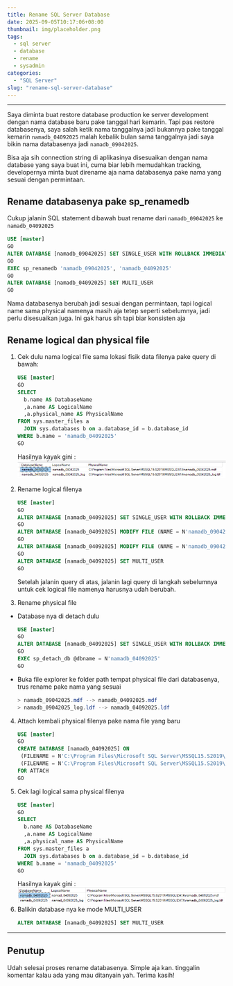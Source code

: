 ```yaml
---
title: Rename SQL Server Database
date: 2025-09-05T10:17:06+08:00
thumbnail: img/placeholder.png
tags:
  - sql server
  - database
  - rename
  - sysadmin
categories:
  - "SQL Server"
slug: "rename-sql-server-database"
---
```


----------
Saya diminta buat restore database production ke server development dengan nama database baru pake tanggal hari kemarin. Tapi pas restore databasenya, saya salah ketik nama tanggalnya jadi bukannya pake tanggal kemarin `namadb_04092025` malah kebalik bulan sama tanggalnya jadi saya bikin nama databasenya jadi `namadb_09042025`.
<!--more-->
Bisa aja sih connection string di aplikasinya disesuaikan dengan nama database yang saya buat ini, cuma biar lebih memudahkan tracking, developernya minta buat direname aja nama databasenya pake nama yang sesuai dengan permintaan.

## Rename databasenya pake sp_renamedb
Cukup jalanin SQL statement dibawah buat rename dari `namadb_09042025` ke `namadb_04092025`
```sql
USE [master]
GO
ALTER DATABASE [namadb_09042025] SET SINGLE_USER WITH ROLLBACK IMMEDIATE
GO
EXEC sp_renamedb 'namadb_09042025', 'namadb_04092025'
GO
ALTER DATABASE [namadb_04092025] SET MULTI_USER
GO
```
Nama databasenya berubah jadi sesuai dengan permintaan, tapi logical name sama physical namenya masih aja tetep seperti sebelumnya, jadi perlu disesuaikan juga. Ini gak harus sih tapi biar konsisten aja

## Rename logical dan physical file
1. Cek dulu nama logical file sama lokasi fisik data filenya pake query di bawah:
   ```sql
   USE [master]
   GO
   SELECT
     b.name AS DatabaseName
     ,a.name AS LogicalName
     ,a.physical_name AS PhysicalName
   FROM sys.master_files a
     JOIN sys.databases b on a.database_id = b.database_id
   WHERE b.name = 'namadb_04092025'
   GO
   ```
   Hasilnya kayak gini :
   ![VerifyResult](verify-logphy-files.png)

2. Rename logical filenya
   ```sql
   USE [master]
   GO
   ALTER DATABASE [namadb_04092025] SET SINGLE_USER WITH ROLLBACK IMMEDIATe
   GO
   ALTER DATABASE [namadb_04092025] MODIFY FILE (NAME = N'namadb_09042025', NEWNAME = N'namad_04092025')
   GO
   ALTER DATABASE [namadb_04092025] MODIFY FILE (NAME = N'namadb_09042025_log', NEWNAME = N'namad_04092025_log')
   GO
   ALTER DATABASE [namadb_04092025] SET MULTI_USER
   GO
   ```
   Setelah jalanin query di atas, jalanin lagi query di langkah sebelumnya untuk cek logical file namenya harusnya udah berubah.
3. Rename physical file
  - Database nya di detach dulu
    ```sql
    USE [master]
    GO
    ALTER DATABASE [namadb_04092025] SET SINGLE_USER WITH ROLLBACK IMMEDIATe
    GO
    EXEC sp_detach_db @dbname = N'namadb_04092025'
    GO
    ```
  - Buka file explorer ke folder path tempat physical file dari databasenya, trus rename pake nama yang sesuai
    ```PowerShell
    > namadb_09042025.mdf --> namadb_04092025.mdf
    > namadb_09042025_log.ldf --> namadb_04092025.ldf
    ```
4. Attach kembali physical filenya pake nama file yang baru
   ```sql
   USE [master]
   GO
   CREATE DATABASE [namadb_04092025] ON
    (FILENAME = N'C:\Program Files\Microsoft SQL Server\MSSQL15.S2019\MSSQL\DATA\namadb_04092025.mdf'),
    (FILENAME = N'C:\Program Files\Microsoft SQL Server\MSSQL15.S2019\MSSQL\DATA\namadb_04092025_log.ldf')
   FOR ATTACH
   GO
   ```
5. Cek lagi logical sama physical filenya
   ```sql
   USE [master]
   GO
   SELECT
     b.name AS DatabaseName
     ,a.name AS LogicalName
     ,a.physical_name AS PhysicalName
   FROM sys.master_files a
     JOIN sys.databases b on a.database_id = b.database_id
   WHERE b.name = 'namadb_04092025'
   GO
   ```
   Hasilnya kayak gini :
   ![VerifyFinalResult](verify-logphy-final-files.png)
6. Balikin database nya ke mode MULTI_USER
   ```sql
   ALTER DATABASE [namadb_04092025] SET MULTI_USER
   ```

--------

## Penutup
Udah selesai proses rename databasenya. Simple aja kan. tinggalin komentar kalau ada yang mau ditanyain yah. Terima kasih!